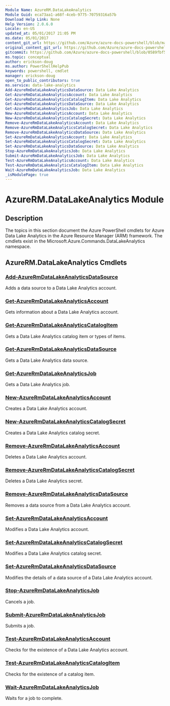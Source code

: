 ```yaml
---
Module Name: AzureRM.DataLakeAnalytics
Module Guid: eca73aa1-a68f-4ceb-9775-70759316a57b
Download Help Link: None
Help Version: 2.0.6.0
Locale: en-US
updated_at: 05/01/2017 21:05 PM
ms.date: 05/01/2017
content_git_url: https://github.com/Azure/azure-docs-powershell/blob/master/azureps-cmdlets-docs/ResourceManager/AzureRM.DataLakeAnalytics/v1.1.4/AzureRM.DataLakeAnalytics.md
original_content_git_url: https://github.com/Azure/azure-docs-powershell/blob/master/azureps-cmdlets-docs/ResourceManager/AzureRM.DataLakeAnalytics/v1.1.4/AzureRM.DataLakeAnalytics.md
gitcommit: https://github.com/Azure/azure-docs-powershell/blob/0589fbf53d27e39e0cf445261d29c64fb0859d62
ms.topic: conceptual
author: erickson-doug
ms.author: PowerShellHelpPub
keywords: powershell, cmdlet
manager: erickson-doug
open_to_public_contributors: true
ms.service: data-lake-analytics
Add-AzureRmDataLakeAnalyticsDataSource: Data Lake Analytics
Get-AzureRmDataLakeAnalyticsAccount: Data Lake Analytics
Get-AzureRmDataLakeAnalyticsCatalogItem: Data Lake Analytics
Get-AzureRmDataLakeAnalyticsDataSource: Data Lake Analytics
Get-AzureRmDataLakeAnalyticsJob: Data Lake Analytics
New-AzureRmDataLakeAnalyticsAccount: Data Lake Analytics
New-AzureRmDataLakeAnalyticsCatalogSecret: Data Lake Analytics
Remove-AzureRmDataLakeAnalyticsAccount: Data Lake Analytics
Remove-AzureRmDataLakeAnalyticsCatalogSecret: Data Lake Analytics
Remove-AzureRmDataLakeAnalyticsDataSource: Data Lake Analytics
Set-AzureRmDataLakeAnalyticsAccount: Data Lake Analytics
Set-AzureRmDataLakeAnalyticsCatalogSecret: Data Lake Analytics
Set-AzureRmDataLakeAnalyticsDataSource: Data Lake Analytics
Stop-AzureRmDataLakeAnalyticsJob: Data Lake Analytics
Submit-AzureRmDataLakeAnalyticsJob: Data Lake Analytics
Test-AzureRmDataLakeAnalyticsAccount: Data Lake Analytics
Test-AzureRmDataLakeAnalyticsCatalogItem: Data Lake Analytics
Wait-AzureRmDataLakeAnalyticsJob: Data Lake Analytics
_isModulePage: true
---
```


# AzureRM.DataLakeAnalytics Module
## Description
The topics in this section document the Azure PowerShell cmdlets for Azure Data Lake Analytics in the Azure Resource Manager (ARM) framework. The cmdlets exist in the Microsoft.Azure.Commands.DataLakeAnalytics namespace.

## AzureRM.DataLakeAnalytics Cmdlets
### [Add-AzureRmDataLakeAnalyticsDataSource](Add-AzureRmDataLakeAnalyticsDataSource.md)
Adds a data source to a Data Lake Analytics account.

### [Get-AzureRmDataLakeAnalyticsAccount](Get-AzureRmDataLakeAnalyticsAccount.md)
Gets information about a Data Lake Analytics account.

### [Get-AzureRmDataLakeAnalyticsCatalogItem](Get-AzureRmDataLakeAnalyticsCatalogItem.md)
Gets a Data Lake Analytics catalog item or types of items.

### [Get-AzureRmDataLakeAnalyticsDataSource](Get-AzureRmDataLakeAnalyticsDataSource.md)
Gets a Data Lake Analytics data source.

### [Get-AzureRmDataLakeAnalyticsJob](Get-AzureRmDataLakeAnalyticsJob.md)
Gets a Data Lake Analytics job.

### [New-AzureRmDataLakeAnalyticsAccount](New-AzureRmDataLakeAnalyticsAccount.md)
Creates a Data Lake Analytics account.

### [New-AzureRmDataLakeAnalyticsCatalogSecret](New-AzureRmDataLakeAnalyticsCatalogSecret.md)
Creates a Data Lake Analytics catalog secret.

### [Remove-AzureRmDataLakeAnalyticsAccount](Remove-AzureRmDataLakeAnalyticsAccount.md)
Deletes a Data Lake Analytics account.

### [Remove-AzureRmDataLakeAnalyticsCatalogSecret](Remove-AzureRmDataLakeAnalyticsCatalogSecret.md)
Deletes a Data Lake Analytics secret.

### [Remove-AzureRmDataLakeAnalyticsDataSource](Remove-AzureRmDataLakeAnalyticsDataSource.md)
Removes a data source from a Data Lake Analytics account.

### [Set-AzureRmDataLakeAnalyticsAccount](Set-AzureRmDataLakeAnalyticsAccount.md)
Modifies a Data Lake Analytics account.

### [Set-AzureRmDataLakeAnalyticsCatalogSecret](Set-AzureRmDataLakeAnalyticsCatalogSecret.md)
Modifies a Data Lake Analytics catalog secret.

### [Set-AzureRmDataLakeAnalyticsDataSource](Set-AzureRmDataLakeAnalyticsDataSource.md)
Modifies the details of a data source of a Data Lake Analytics account.

### [Stop-AzureRmDataLakeAnalyticsJob](Stop-AzureRmDataLakeAnalyticsJob.md)
Cancels a job.

### [Submit-AzureRmDataLakeAnalyticsJob](Submit-AzureRmDataLakeAnalyticsJob.md)
Submits a job.

### [Test-AzureRmDataLakeAnalyticsAccount](Test-AzureRmDataLakeAnalyticsAccount.md)
Checks for the existence of a Data Lake Analytics account.

### [Test-AzureRmDataLakeAnalyticsCatalogItem](Test-AzureRmDataLakeAnalyticsCatalogItem.md)
Checks for the existence of a catalog item.

### [Wait-AzureRmDataLakeAnalyticsJob](Wait-AzureRmDataLakeAnalyticsJob.md)
Waits for a job to complete.

